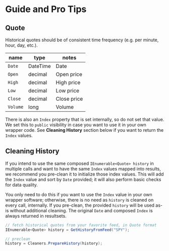 ﻿# Guide and Pro Tips

## Quote

Historical quotes should be of consistent time frequency (e.g. per minute, hour, day, etc.).

| name | type | notes
| -- |-- |--
| `Date` | DateTime | Date
| `Open` | decimal | Open price
| `High` | decimal | High price
| `Low` | decimal | Low price
| `Close` | decimal | Close price
| `Volume` | long | Volume

There is also an `Index` property that is set internally, so do not set that value.  We set this to `public` visibility in case you want to use it in your own wrapper code.  See **Cleaning History** section below if you want to return the `Index` values.

## Cleaning History

If you intend to use the same composed `IEnumerable<Quote> history` in multiple calls and want to have the same `Index` values mapped into results, we recommend you pre-clean it to initialize those index values.  This will add the `Index` value and sort by `Date` provided; it will also perform basic checks for data quality.

You only need to do this if you want to use the `Index` value in your own wrapper software; otherwise, there is no need as `history` is cleaned on every call, internally.  If you pre-clean, the provided `history` will be used as-is without additional cleaning.  The original `Date` and composed `Index` is always returned in resultsets.

```csharp
// fetch historical quotes from your favorite feed, in Quote format
IEnumerable<Quote> history = GetHistoryFromFeed("SPY");

// preclean
history = Cleaners.PrepareHistory(history);
```

